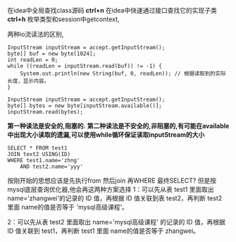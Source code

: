 在idea中全局查找class源码
**ctrl+n**
在idea中快速通过接口查找它的实现子类
**ctrl+h**
枚举类型和session中getcontext,

两种io流读法的区别,
```
InputStream inputStream = accept.getInputStream();
byte[] buf = new byte[1024];
int readLen = 0;
while ((readLen = inputStream.read(buf)) != -1) {
    System.out.println(new String(buf, 0, readLen)); // 根据读取到的实际长度，显示内容。
}
```
```
InputStream inputStream = accept.getInputStream();
byte[] bytes = new byte[inputStream.available()];
inputStream.read(bytes);

```
**第一种读法是安全的,阻塞的.**
**第二种读法是不安全的,非阻塞的,有可能在available中出现大小读取的遗漏,可以使用while循环保证读取inputStream的大小**

```
SELECT * FROM test1
JOIN text2 USING(ID)
WHERE test1.name='zhng'
	AND test2.name='yyy'
```
按刚开始的思想应该是先执行from 然后join 再WHERE 最终SELECT?
但是按mysql底层查询优化器,他会再这两种方案选择
1：可以先从表 test1 里面取出 name='zhangwei'的记录的 ID 值，再根据 ID 值关联到表 test2，再判断 test2 里面 name的值是否等于 'mysql高级课程'。

2：可以先从表 test2 里面取出 name='mysql高级课程' 的记录的 ID 值，再根据 ID 值关联到 test1，再判断 test1 里面 name的值是否等于 zhangwei。
